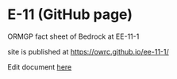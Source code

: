 # E-11 (GitHub page)
ORMGP fact sheet of Bedrock at EE-11-1

site is published at https://owrc.github.io/ee-11-1/


Edit document [here](https://github.com/OWRC/ee-11-1/edit/main/index.md)
